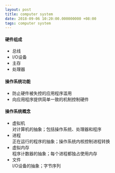 ```yaml
---
layout: post
title: computer system
date: 2018-09-06 10:20:00.000000000 +08:00
tags: computer system
---
```

   
#### 硬件组成 
- 总线
- I/O设备
- 主存
- 处理器
#### 操作系统功能
- 防止硬件被失控的应用程序滥用
- 向应用程序提供简单一致的机制控制硬件
#### 操作系统概念
- 虚拟机  
对计算机的抽象；包括操作系统、处理器和程序
- 进程  
正在运行的程序的抽象；操作系统内核控制进程转换
- 虚拟内存  
程序计数器的抽象；每个进程都独占使用内存
- 文件  
I/O设备的抽象；字节序列


[jekyll-docs]: http://jekyllrb.com/docs/home
[jekyll-gh]:   https://github.com/jekyll/jekyll
[jekyll-talk]: https://talk.jekyllrb.com/